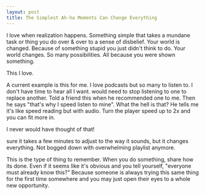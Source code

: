 ```yaml
---
layout: post
title: The Simplest Ah-ha Moments Can Change Everything
---
```


I love when realization happens. Something simple that takes a mundane task or thing you do over & over to a sense of disbelief. Your world is changed. Because of something stupid you just didn't think to do. Your world changes. So many possibilities. All because you were shown something. 

This I love. 

A current example is this for me. I love podcasts but so many to listen to. I don't have time to hear all I want. would need to stop listening to one to replace another. Told a friend this when he recommended one to me. Then he says "that's why I speed listen to mine". What the hell is that? He tells me it's like speed reading but with audio. Turn the player speed up to 2x and you can fit more in.

I never would have thought of that!

sure it takes a few minutes to adjust to the way it sounds, but it changes everything. Not bogged down with overwhelming playlist anymore. 

This is the type of thing to remember. When you do something, share how its done. Even if it seems like it's obvious and you tell yourself, "everyone must already know this?" Because someone is always trying this same thing for the first time somewhere and you may just open their eyes to a whole new opportunity. 

